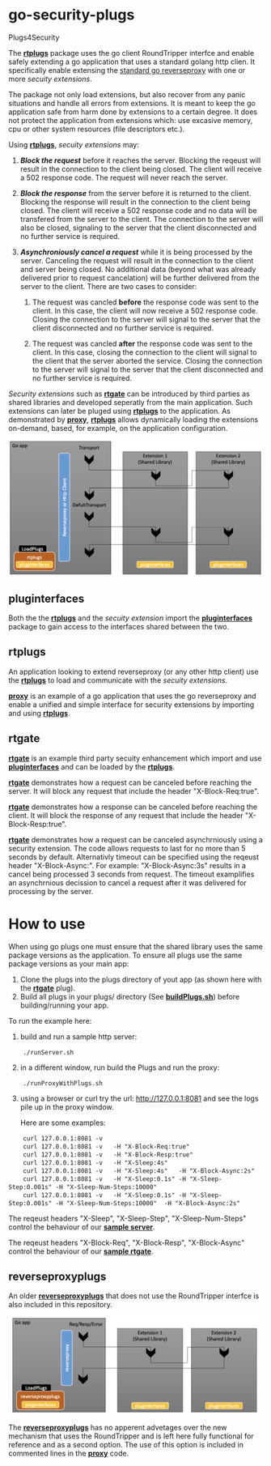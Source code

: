 # go-security-plugs
Plugs4Security


The [**rtplugs**](https://github.com/IBM/go-security-plugs/tree/main/rtplugs) package  uses the go client RoundTripper interfce and enable safely extending a go application that uses a standard golang http clien. It specifically enable extensing the [standard go reverseproxy](https://go.dev/src/net/http/httputil/reverseproxy.go) with one or more *secuity extensions*. 

The package not only load extensions, but also recover from any panic situations and handle all errors  from extensions. It is meant to keep the go application safe from harm done by extensions to a certain degree. It does not protect the application from extensions which: use excasive memory, cpu or other system resources (file descriptors etc.). 

Using [**rtplugs**](https://github.com/IBM/go-security-plugs/tree/main/rtplugs), *secuity extensions* may:

1. ___Block the request___ before it reaches the server. Blocking the reqeust will result in the connection to the client being closed.  The client will receive a 502 response code. The request will never reach the server.

2. ___Block the response___ from the server before it is returned to the client. Blocking the response will result in the connection to the client being closed. The client will receive a 502 response code and no data will be transfered from the server to the client. The connection to the server will also be closed, signaling to the server that the client disconnected and no further service is required. 

3. ___Asynchroniously cancel a request___ while it is being processed by the server. Canceling the request will result in the connection to the client and server being closed. No additional data (beyond what was already delivered prior to request cancelation) will be further delivered from the server to the client. There are two cases to consider:

    1. The request was cancled __before__ the response code was sent to the client. In this case, the client will now receive a 502 response code.  Closing the connection to the server will signal to the server that the client disconnected and no further service is required.

    2.  The request was cancled __after__ the response code was sent to the client. In this case, closing the connection to the client will signal to the client that the server aborted the service. Closing the connection to the server will signal to the server that the client disconnected and no further service is required. 


*Security extensions* such as [**rtgate**](https://github.com/IBM/go-security-plugs/tree/main/plugs/rtgate) can be introduced by third parties as shared libraries and developed seperatly from the main application. Such extensions can later be pluged using [**rtplugs**](https://github.com/IBM/go-security-plugs/tree/main/rtplugs) to the application. As demonstrated by [**proxy**](https://github.com/IBM/go-security-plugs/tree/proxy.go), [**rtplugs**](https://github.com/IBM/go-security-plugs/tree/main/rtplugs) allows dynamically loading the extensions on-demand, based, for example, on the application configuration.


![image](https://github.com/IBM/go-security-plugs/blob/main/rtplugins.png)



## pluginterfaces

Both the the  [**rtplugs**](https://github.com/IBM/go-security-plugs/tree/main/rtplugs) and the *secuity extension* import the [**pluginterfaces**](https://github.com/IBM/go-security-plugs/tree/main/pluginterfaces) package to gain access to the interfaces shared between the two.


## rtplugs

An application looking to extend reverseproxy (or any other http client) use the [**rtplugs**](https://github.com/IBM/go-security-plugs/tree/main/rtplugs) to load and communicate with the *secuity extensions*.

[**proxy**](https://github.com/IBM/go-security-plugs/tree/proxy.go) is an example of a go application that uses the go reverseproxy and enable a unified and simple interface for security extensions by importing and using [**rtplugs**](https://github.com/IBM/go-security-plugs/tree/main/rtplugs).

## rtgate

[**rtgate**](https://github.com/IBM/go-security-plugs/tree/main/plugs/rtgate) is an example third party secuity enhancement which import and use [**pluginterfaces**](https://github.com/IBM/go-security-plugs/tree/main/pluginterfaces) and can be loaded by the [**rtplugs**](https://github.com/IBM/go-security-plugs/tree/main/rtplugs).

[**rtgate**](https://github.com/IBM/go-security-plugs/tree/main/plugs/rtgate) demonstrates how a request can be canceled before reaching the server. It will block any request that include the header "X-Block-Req:true". 


[**rtgate**](https://github.com/IBM/go-security-plugs/tree/main/plugs/rtgate) demonstrates how a response can be canceled before reaching the client. It will block the response of any request that include the header "X-Block-Resp:true". 


[**rtgate**](https://github.com/IBM/go-security-plugs/tree/main/plugs/rtgate) demonstrates how a request can be canceled asynchrniously using a security extension. The code allows requests to last for no more than 5 seconds by default. Alternativly timeout can be specified using the reqeust header "X-Block-Async:<duration>". For example: "X-Block-Async:3s" results in a cancel being processed 3 seconds from request. The timeout examplifies an asynchrnious decission to  cancel a request after it was delivered for processing by the server. 

# How to use

When using go plugs one must ensure that the shared library uses the same package versions as the application. To ensure all plugs use the same package versions as your main app:
1. Clone the plugs into the plugs directory of yout app (as shown here with the [**rtgate**](https://github.com/IBM/go-security-plugs/tree/main/plugs/rtgate) plug).
2. Build all plugs in your plugs/ directory (See [**buildPlugs.sh**](https://github.com/IBM/go-security-plugs/blob/main/buildPlugs.sh)) before building/running your app. 




To run the example here:

1. build and run a sample http server:
```
    ./runServer.sh
```
2. in a different window, run build the Plugs and run the proxy:
```
    ./runProxyWithPlugs.sh
```

3. using a browser or curl try the url: http://127.0.0.1:8081   and see the logs pile up in the proxy window.
   
    Here are some examples: 
```
    curl 127.0.0.1:8081 -v   
    curl 127.0.0.1:8081 -v   -H "X-Block-Req:true"
    curl 127.0.0.1:8081 -v   -H "X-Block-Resp:true"
    curl 127.0.0.1:8081 -v   -H "X-Sleep:4s"
    curl 127.0.0.1:8081 -v   -H "X-Sleep:4s"   -H "X-Block-Async:2s"
    curl 127.0.0.1:8081 -v   -H "X-Sleep:0.1s" -H "X-Sleep-Step:0.001s" -H "X-Sleep-Num-Steps:10000"
    curl 127.0.0.1:8081 -v   -H "X-Sleep:0.1s" -H "X-Sleep-Step:0.001s" -H "X-Sleep-Num-Steps:10000"  -H "X-Block-Async:2s"
```

The reqeust headers "X-Sleep", "X-Sleep-Step", "X-Sleep-Num-Steps" control the behaviour of our  [**sample server**](https://github.com/IBM/go-security-plugs/tree/main/server). 
    

The reqeust headers  "X-Block-Req", "X-Block-Resp",  "X-Block-Async" control the behaviour of our  [**sample rtgate**](https://github.com/IBM/go-security-plugs/tree/main/plugs/rtgate). 

## reverseproxyplugs

An older [**reverseproxyplugs**](https://github.com/IBM/go-security-plugs/tree/main/reverseproxyplugs) that does not use the RoundTripper interfce is also included in this repository. 

![image](https://github.com/IBM/go-security-plugs/blob/main/reverseproxyplugs.png)


The [**reverseproxyplugs**](https://github.com/IBM/go-security-plugs/tree/main/reverseproxyplugs) has no apperent advetages over the new mechanism that uses the RoundTripper and is left here fully functional for reference and as a second option. The use of this option is included in commented lines in the [**proxy**](https://github.com/IBM/go-security-plugs/tree/proxy.go) code. 

   


    


